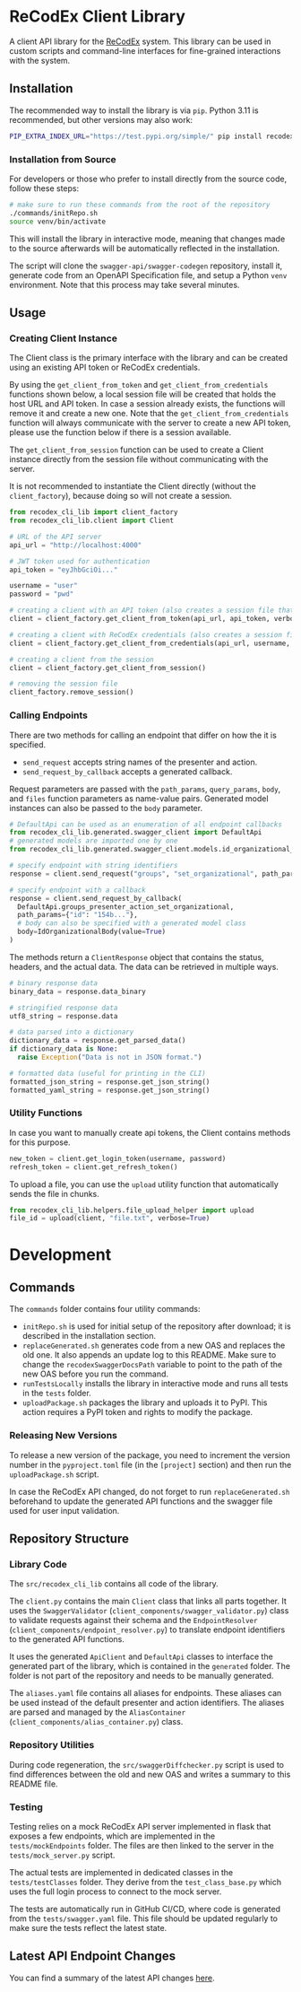 # ReCodEx Client Library

A client API library for the [ReCodEx](https://recodex.mff.cuni.cz/) system.
This library can be used in custom scripts and command-line interfaces for fine-grained interactions with the system.

## Installation

The recommended way to install the library is via `pip`. Python 3.11 is recommended, but other versions may also work:

```bash
PIP_EXTRA_INDEX_URL="https://test.pypi.org/simple/" pip install recodex_cli_lib_eceltov
```

### Installation from Source

For developers or those who prefer to install directly from the source code, follow these steps:

```bash
# make sure to run these commands from the root of the repository
./commands/initRepo.sh
source venv/bin/activate
```

This will install the library in interactive mode, meaning that changes made to the source afterwards will be automatically reflected in the installation.

The script will clone the `swagger-api/swagger-codegen` repository, install it, generate code from an OpenAPI Specification file, and setup a Python `venv` environment.
Note that this process may take several minutes.

## Usage

### Creating Client Instance

The Client class is the primary interface with the library and can be created using an existing API token or ReCodEx credentials.

By using the `get_client_from_token` and `get_client_from_credentials` functions shown below, a local session file will be created that holds the host URL and API token.
In case a session already exists, the functions will remove it and create a new one.
Note that the `get_client_from_credentials` function will always communicate with the server to create a new API token, please use the function below if there is a session available.

The `get_client_from_session` function can be used to create a Client instance directly from the session file without communicating with the server.

It is not recommended to instantiate the Client directly (without the `client_factory`), because doing so will not create a session.

```python
from recodex_cli_lib import client_factory
from recodex_cli_lib.client import Client

# URL of the API server
api_url = "http://localhost:4000"

# JWT token used for authentication
api_token = "eyJhbGciOi..."

username = "user"
password = "pwd"

# creating a client with an API token (also creates a session file that stores the API token)
client = client_factory.get_client_from_token(api_url, api_token, verbose=True)

# creating a client with ReCodEx credentials (also creates a session file that stores a newly created API token)
client = client_factory.get_client_from_credentials(api_url, username, password, verbose=True)

# creating a client from the session
client = client_factory.get_client_from_session()

# removing the session file
client_factory.remove_session()
```

### Calling Endpoints

There are two methods for calling an endpoint that differ on how the it is specified.
- `send_request` accepts string names of the presenter and action.
- `send_request_by_callback` accepts a generated callback.

Request parameters are passed with the `path_params`, `query_params`, `body`, and `files` function parameters as name-value pairs.
Generated model instances can also be passed to the `body` parameter. 

```python
# DefaultApi can be used as an enumeration of all endpoint callbacks
from recodex_cli_lib.generated.swagger_client import DefaultApi
# generated models are imported one by one
from recodex_cli_lib.generated.swagger_client.models.id_organizational_body import IdOrganizationalBody

# specify endpoint with string identifiers
response = client.send_request("groups", "set_organizational", path_params={"id": "154b..."}, body={"value": True})

# specify endpoint with a callback
response = client.send_request_by_callback(
  DefaultApi.groups_presenter_action_set_organizational, 
  path_params={"id": "154b..."},
  # body can also be specified with a generated model class
  body=IdOrganizationalBody(value=True)
)
```

The methods return a `ClientResponse` object that contains the status, headers, and the actual data.
The data can be retrieved in multiple ways.

```python
# binary response data
binary_data = response.data_binary

# stringified response data
utf8_string = response.data

# data parsed into a dictionary
dictionary_data = response.get_parsed_data()
if dictionary_data is None:
  raise Exception("Data is not in JSON format.")

# formatted data (useful for printing in the CLI)
formatted_json_string = response.get_json_string()
formatted_yaml_string = response.get_json_string()
```

### Utility Functions

In case you want to manually create api tokens, the Client contains methods for this purpose. 

```python
new_token = client.get_login_token(username, password)
refresh_token = client.get_refresh_token()
```

To upload a file, you can use the `upload` utility function that automatically sends the file in chunks.

```python
from recodex_cli_lib.helpers.file_upload_helper import upload
file_id = upload(client, "file.txt", verbose=True)
```

# Development

## Commands

The `commands` folder contains four utility commands:
- `initRepo.sh` is used for initial setup of the repository after download; it is described in the installation section.
- `replaceGenerated.sh` generates code from a new OAS and replaces the old one. It also appends an update log to this README. Make sure to change the `recodexSwaggerDocsPath` variable to point to the path of the new OAS before you run the command.
- `runTestsLocally` installs the library in interactive mode and runs all tests in the `tests` folder.
- `uploadPackage.sh` packages the library and uploads it to PyPI. This action requires a PyPI token and rights to modify the package.

### Releasing New Versions

To release a new version of the package, you need to increment the version number in the `pyproject.toml` file (in the `[project]` section) and then run the `uploadPackage.sh` script.

In case the ReCodEx API changed, do not forget to run `replaceGenerated.sh` beforehand to update the generated API functions and the swagger file used for user input validation.

## Repository Structure

### Library Code

The `src/recodex_cli_lib` contains all code of the library.

The `client.py` contains the main `Client` class that links all parts together.
It uses the `SwaggerValidator` (`client_components/swagger_validator.py`) class to validate requests against their schema and the `EndpointResolver` (`client_components/endpoint_resolver.py`) to translate endpoint identifiers to the generated API functions.

It uses the generated `ApiClient` and `DefaultApi` classes to interface the generated part of the library, which is contained in the `generated` folder.
The folder is not part of the repository and needs to be manually generated.

The `aliases.yaml` file contains all aliases for endpoints. These aliases can be used instead of the default presenter and action identifiers.
The aliases are parsed and managed by the `AliasContainer` (`client_components/alias_container.py`) class.

### Repository Utilities

During code regeneration, the `src/swaggerDiffchecker.py` script is used to find differences between the old and new OAS and writes a summary to this README file.

### Testing

Testing relies on a mock ReCodEx API server implemented in flask that exposes a few endpoints, which are implemented in the `tests/mockEndpoints` folder.
The files are then linked to the server in the `tests/mock_server.py` script.

The actual tests are implemented in dedicated classes in the `tests/testClasses` folder.
They derive from the `test_class_base.py` which uses the full login process to connect to the mock server.

The tests are automatically run in GitHub CI/CD, where code is generated from the `tests/swagger.yaml` file.
This file should be updated regularly to make sure the tests reflect the latest state.


## Latest API Endpoint Changes

You can find a summary of the latest API changes [here](api-changes.md).
